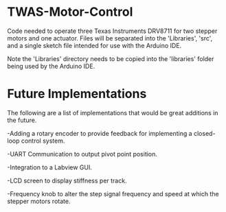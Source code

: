 # TWAS-Motor-Control
Code needed to operate three Texas Instruments DRV8711 for two stepper motors and one actuator. Files will be separated into the 'Libraries', 'src', and a single sketch file intended for use with the Arduino IDE.

Note the 'Libraries' directory needs to be copied into the 'libraries' folder being used by the Arduino IDE.

# Future Implementations
The following are a list of implementations that would be great additions in the future. 

-Adding a rotary encoder to provide feedback for implementing a closed-loop control system.

-UART Communication to output pivot point position.

-Integration to a Labview GUI.

-LCD screen to display stiffness per track.

-Frequency knob to alter the step signal frequency and speed at which the stepper motors rotate.
